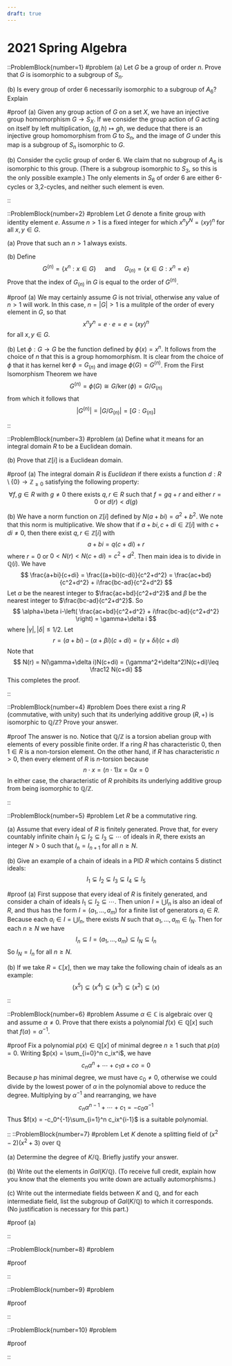 ```yaml
---
draft: true
---
```


# 2021 Spring Algebra

::ProblemBlock{number=1}
#problem
(a) Let $G$ be a group of order $n$. Prove that $G$ is isomorphic to a subgroup of $S_n$.

(b) Is every group of order 6 necessarily isomorphic to a subgroup of $A_6$? Explain

#proof
(a)  Given any group action of $G$ on a set $X$, we have an injective group homomorphism $G\to S_X$. If we consider the group action of $G$ acting on itself by left multiplication, $(g,h)\mapsto gh$, we deduce that there is an injective group homomorphism from $G$ to $S_n$, and the image of $G$ under this map is a subgroup of $S_n$ isomorphic to $G$.

(b) Consider the cyclic group of order 6. We claim that no subgroup of $A_6$ is isomorphic to this group. (There is a subgroup isomorphic to $S_3$, so this is the only possible example.) The only elements in $S_6$ of order 6 are either 6-cycles or 3,2-cycles, and neither such element is even.

::

::ProblemBlock{number=2}
#problem
Let $G$ denote a finite group with identity element $e$. Assume $n>1$ is a fixed integer for which $x^ny^N=(xy)^n$ for all $x,y\in G$.

(a) Prove that such an $n>1$ always exists.

(b) Define
$$
G^{(n)} = \{ x^n : x\in G \} \quad \text{ and }\quad G_{(n)} = \{ x\in G : x^n=e \}
$$
Prove that the index of $G_{(n)}$ in $G$ is equal to the order of $G^{(n)}$.

#proof
(a) We may certainly assume $G$ is not trivial, otherwise any value of $n>1$ will work. In this case, $n= |G|>1$ is a mulitple of the order of every element in $G$, so that
$$
x^ny^n = e\cdot e = e = (xy)^n
$$
for all $x,y\in G$.

(b) Let $\phi:G\to G$ be the function defined by $\phi(x)=x^n$. It follows from the choice of $n$ that this is a group homomorphism. It is clear from the choice of $\phi$ that it has kernel $\ker\phi= G_{(n)}$ and image $\phi(G) = G^{(n)}$. From the First Isomorphism Theorem we have
$$
G^{(n)} = \phi(G) \cong G/\ker(\phi) = G/G_{(n)}
$$
from which it follows that
$$
|G^{(n)}| = |G/G_{(n)}| = [G:G_{(n)}]
$$

::

::ProblemBlock{number=3}
#problem
(a) Define what it means for an integral domain $R$ to be a Euclidean domain.

(b) Prove that $\mathbb{Z}[i]$ is a Euclidean domain.

#proof
(a) The integral domain $R$ is _Euclidean_ if there exists a function $d:R\setminus\{0\}\to \mathbb{Z}_{\geq0}$ satisfying the following property:
$$
\forall f,g\in R \text{ with } g\neq 0 \text{ there exists } q,r\in R \text{ such that } f=gq+r \text{ and either } r=0 \text{ or } d(r)<d(g)
$$

(b) We have a norm function on $\mathbb{Z}[i]$ defined by $N(a+bi)=a^2+b^2$. We note that this norm is multiplicative. We show that if $a+bi,c+di\in\mathbb{Z}[i]$ with $c+di\neq 0$, then there exist $q,r\in \mathbb{Z}[i]$ with
$$
a+bi = q(c+di)+r
$$
where $r=0$ or $0<N(r)<N(c+di)=c^2+d^2$. Then main idea is to divide in $\mathbb{Q}(i)$. We have
$$
\frac{a+bi}{c+di} = \frac{(a+bi)(c-di)}{c^2+d^2} = \frac{ac+bd}{c^2+d^2} + i\frac{bc-ad}{c^2+d^2}
$$
Let $\alpha$ be the nearest integer to $\frac{ac+bd}{c^2+d^2}$ and $\beta$ be the nearest integer to $\frac{bc-ad}{c^2+d^2}$. So
$$
\alpha+\beta i-\left( \frac{ac+bd}{c^2+d^2} + i\frac{bc-ad}{c^2+d^2} \right) = \gamma+\delta i
$$
where $|\gamma|,|\delta|\leq 1/2$. Let 
$$
r = (a+bi)-(\alpha+\beta i)(c+di) = (\gamma+\delta i)(c+di)
$$
Note that 
$$
N(r) = N(\gamma+\delta i)N(c+di) = (\gamma^2+\delta^2)N(c+di)\leq \frac12 N(c+di)
$$
This completes the proof.

::

::ProblemBlock{number=4}
#problem
Does there exist a ring $R$ (commutative, with unity) such that its underlying additive group $(R,+)$ is isomorphic to $\mathbb{Q}/\mathbb{Z}$? Prove your answer.

#proof
The answer is no. Notice that $\mathbb{Q}/\mathbb{Z}$ is a torsion abelian group with elements of every possible finite order. If a ring $R$ has characteristic 0, then $1\in R$ is a non-torsion element. On the other hand, if $R$ has characteristic $n>0$, then every element of $R$ is $n$-torsion because
$$
n\cdot x = (n\cdot 1)x = 0x = 0
$$
In either case, the characteristic of $R$ prohibits its underlying additive group from being isomorphic to $\mathbb{Q}/\mathbb{Z}$.

::

::ProblemBlock{number=5}
#problem
Let $R$ be a commutative ring.

(a) Assume that every ideal of $R$ is finitely generated. Prove that, for every countably infinite chain $I_1\subseteq I_2\subseteq I_3\subseteq\cdots$ of ideals in $R$, there exists an integer $N>0$ such that $I_n=I_{n+1}$ for all $n\geq N$.

(b) Give an example of a chain of ideals in a PID $R$ which contains 5 distinct ideals:
$$
I_1\subsetneq I_2 \subsetneq I_3\subsetneq I_4\subsetneq I_5
$$

#proof
(a) First suppose that every ideal of $R$ is finitely generated, and consider a chain of ideals $I_1\subseteq I_2\subseteq\cdots$. Then union $I = \bigcup I_n$ is also an ideal of $R$, and thus has the form $I=(a_1,\ldots,a_m)$ for a finite list of generators $a_i\in R$. Because each $a_i\in I=\bigcup I_n$, there exists $N$ such that $a_1,\ldots,a_m\in I_N$. Then for each $n\geq N$ we have
$$
I_n\subseteq I=(a_1,\ldots,a_m)\subseteq I_N\subseteq I_n
$$
So $I_N=I_n$ for all $n\geq N$.

(b) If we take $R=\mathbb{C}[x]$, then we may take the following chain of ideals as an example:
$$
(x^5)\subsetneq (x^4)\subsetneq (x^3)\subsetneq (x^2)\subsetneq (x)
$$

::

::ProblemBlock{number=6}
#problem
Assume $\alpha\in \mathbb{C}$ is algebraic over $\mathbb{Q}$ and assume $\alpha\neq 0$. Prove that there exists a polynomial $f(x)\in\mathbb{Q}[x]$ such that $f(\alpha)=\alpha^{-1}$.

#proof
Fix a polynomial $p(x)\in\mathbb{Q}[x]$ of minimal degree $n\geq 1$ such that $p(\alpha)=0$. Writing $p(x) = \sum_{i=0}^n c_ix^i$, we have
$$
c_n\alpha^n+\cdots+c_1\alpha + co = 0
$$
Because $p$ has minimal degree, we must have $c_0\neq 0$, otherwise we could divide by the lowest power of $\alpha$ in the polynomial above to reduce the degree. Multiplying by $\alpha^{-1}$ and rearranging, we have
$$
c_n\alpha^{n-1} + \cdots + c_1 = -c_0\alpha^{-1}
$$
Thus $f(x) = -c_0^{-1}\sum_{i=1}^n c_ix^{i-1}$ is a suitable polynomial.

::
::ProblemBlock{number=7}
#problem
Let $K$ denote a splitting field of $(x^2-2)(x^2+3)$ over $\mathbb{Q}$

(a) Determine the degree of $K/\mathbb{Q}$. Briefly justify your answer.

(b) Write out the elements in $Gal(K/\mathbb{Q})$. (To receive full credit, explain how you know that the elements you write down are actually automorphisms.)

(c) Write out the intermediate fields between $K$ and $\mathbb{Q}$, and for each intermediate field, list the subgroup of $Gal(K/\mathbb{Q})$ to which it corresponds. (No justification is necessary for this part.)

#proof
(a) 

::

::ProblemBlock{number=8}
#problem


#proof

::

::ProblemBlock{number=9}
#problem


#proof

::

::ProblemBlock{number=10}
#problem


#proof

::